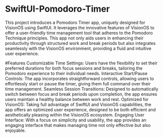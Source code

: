 # SwiftUI-Pomodoro-Timer
This project introduces a Pomodoro Timer app, uniquely designed for VisionOS using SwiftUI. It leverages the innovative features of VisionOS to offer a user-friendly time management tool that adheres to the Pomodoro Technique principles. This app not only aids users in enhancing their productivity through structured work and break periods but also integrates seamlessly with the VisionOS environment, providing a fluid and intuitive user experience.

#Features
Customizable Time Settings: Users have the flexibility to set their preferred durations for both focus sessions and breaks, tailoring the Pomodoro experience to their individual needs.
Interactive Start/Pause Controls: The app incorporates straightforward controls, allowing users to effortlessly start or pause the timer, giving them full command over their time management.
Seamless Session Transitions: Designed to automatically switch between focus and break periods upon completion, the app ensures users maintain a healthy balance between work and rest.
Optimized for VisionOS: Taking full advantage of SwiftUI and VisionOS capabilities, the app offers an optimized user experience, designed to be both efficient and aesthetically pleasing within the VisionOS ecosystem.
Engaging User Interface: With a focus on simplicity and usability, the app provides an engaging interface that makes managing time not only effective but also enjoyable.
